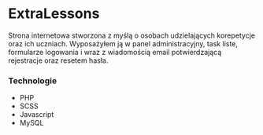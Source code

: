 # ExtraLessons

Strona internetowa stworzona z myślą o osobach udzielających korepetycje oraz ich uczniach. Wyposażyłem ją w panel administracyjny, task liste, formularze logowania i
wraz z wiadomością email potwierdzającą rejestracje oraz resetem hasła.

### Technologie
- PHP
- SCSS
- Javascript
- MySQL
